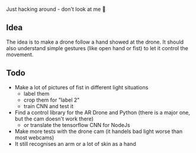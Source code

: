 
Just hacking around - don't look at me 🙈

## Idea

The idea is to make a drone follow a hand showed at the drone. It should also understand simple gestures (like open hand or fist) to let it control the movement.

## Todo

* Make a lot of pictures of fist in different light situations
  * label them
  * crop them for "label 2"
  * train CNN and test it
* Find a control library for the AR Drone and Python (there is a major one, but the cam doesn't work there)
  * or translate the tensorflow CNN for NodeJs
* Make more tests with the drone cam (it handels bad light worse than most webcams)
* It still recognises an arm or a lot of skin as a hand
